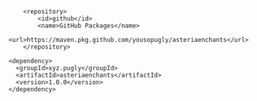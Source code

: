         <repository>
            <id>github</id>
            <name>GitHub Packages</name>
            <url>https://maven.pkg.github.com/yousopugly/asteriaenchants</url>
        </repository>
        
```                     
<dependency>
  <groupId>xyz.pugly</groupId>
  <artifactId>asteriaenchants</artifactId>
  <version>1.0.0</version>
</dependency>
```
